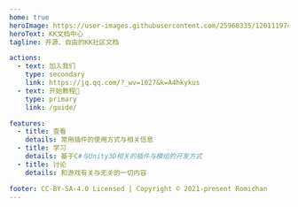 ```yaml
---
home: true
heroImage: https://user-images.githubusercontent.com/25968335/120111974-8abef880-c139-11eb-99cd-fa928348b198.png
heroText: KK文档中心
tagline: 开源、自由的KK社区文档

actions:
  - text: 加入我们
    type: secondary
    link: https://jq.qq.com/?_wv=1027&k=A4hkykus
  - text: 开始教程🚀
    type: primary
    link: /guide/

features:
  - title: 查看
    details: 常用插件的使用方式与相关信息
  - title: 学习
    details: 基于C#与Unity3D相关的插件与模组的开发方式
  - title: 讨论
    details: 和游戏有关与无关的一切内容

footer: CC-BY-SA-4.0 Licensed | Copyright © 2021-present Romichan
---
```

